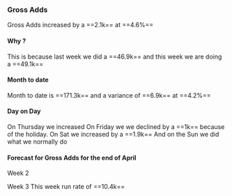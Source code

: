 ###  Gross Adds
Gross Adds increased by a ==2.1k== at  ==4.6%==
#### Why ?
This is because  last week we did a ==46.9k== and this week we are doing a ==49.1k== 

#### Month to date
Month to date is ==171.3k== and a variance of ==6.9k== at ==4.2%==

#### Day on Day
On Thursday we increased 
On Friday we we declined by a ==1k== because of the holiday.
On Sat we increased by a ==1.9k==
And on the Sun we did what we normally do 

#### Forecast for Gross Adds for the end of April

Week 2


Week 3 
This week run rate of ==10.4k==

